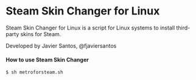 Steam Skin Changer for Linux
============================

Steam Skin Changer for Linux is a script for Linux systems to install third-party skins for Steam.

Developed by Javier Santos, @fjaviersantos

#### How to use Steam Skin Changer
```
$ sh metroforsteam.sh
```